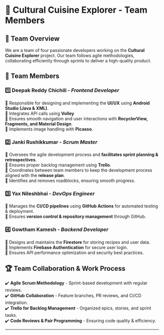 # 👥 Cultural Cuisine Explorer - Team Members

## 🔹 Team Overview
We are a team of four passionate developers working on the **Cultural Cuisine Explorer** project. 
Our team follows agile methodologies, collaborating efficiently through sprints to deliver a high-quality 
product.

## 🚀 Team Members

### **1️⃣ Deepak Reddy Chichili** - *Frontend Developer*
🔹 Responsible for designing and implementing the **UI/UX** using **Android Studio (Java & XML)**.  
🔹 Integrates API calls using **Volley**  
🔹 Ensures smooth navigation and user interactions with **RecyclerView, Fragments, and Material Design**.  
🔹 Implements image handling with **Picasso**.

### **2️⃣ Janki Rushikkumar** - *Scrum Master*
🔹 Oversees the agile development process and **facilitates sprint planning & retrospectives**.  
🔹 Ensures proper backlog management using **Trello**.  
🔹 Coordinates between team members to keep the development process aligned with the **release plan**.  
🔹 Identifies and removes roadblocks, ensuring smooth progress.

### **3️⃣ Yax Nileshbhai** - *DevOps Engineer*
🔹 Manages the **CI/CD pipelines** using **GitHub Actions** for automated testing & deployment.   
🔹 Ensures **version control & repository management** through GitHub.

### **4️⃣ Gowtham Kamesh** - *Backend Developer* 
🔹 Designs and maintains the **Firestore** for storing recipes and user data.  
🔹 Implements **Firebase Authentication** for secure user login.  
🔹 Ensures API performance optimization and security best practices.

## 🏆 Team Collaboration & Work Process
✔️ **Agile Scrum Methodology** - Sprint-based development with regular reviews.  
✔️ **GitHub Collaboration** - Feature branches, PR reviews, and CI/CD integration.  
✔️ **Trello for Backlog Management** - Organized epics, stories, and sprint tasks.  
✔️ **Code Reviews & Pair Programming** - Ensuring code quality & efficiency.

---
